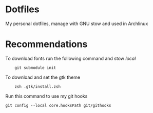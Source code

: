 
# Dotfiles

My personal dotfiles, manage with GNU stow and used in Archlinux


# Recommendations

To download fonts run the following command and stow _local_
        
        git submodule init

To download and set the gtk theme

        zsh .gtk/install.zsh

Run this command to use my git hooks

	git config --local core.hooksPath git/githooks
